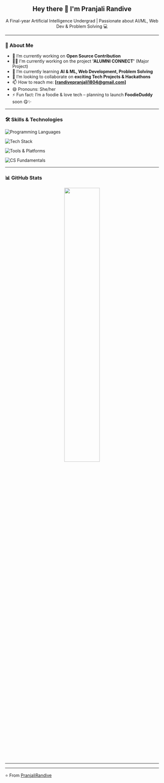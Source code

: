 <!--
## Hey there 👋 I am Pranjali Randive
A Final-year Artificial Intelligence Undergrad


**PranjaliRandive/PranjaliRandive** is a ✨ _special_ ✨ repository because its `README.md` (this file) appears on your GitHub profile.

Here are some ideas to get you started:

- 🔭 I’m currently working on Open Source Contribution.
- 👩‍💻 I'm currently working on the project 'ALUMNI CONNECT' for my college.
- 🌱 I’m currently learning AI & ML, Web Development, Problem solving.
- 👯 I’m looking to collaborate on ...
- 🤔 I’m looking for help with ...
- 💬 Ask me about ...
- 📫 How to reach me: ...
- 😄 Pronouns: She/her
- ⚡ Fun fact: ...
-->
<h2 align="center">Hey there 👋 I'm Pranjali Randive</h2>
<p align="center">
A Final-year Artificial Intelligence Undergrad | Passionate about AI/ML, Web Dev & Problem Solving 💻  
</p>

---

### 🌱 About Me

- 🔭 I’m currently working on **Open Source Contribution**
- 👩‍💻 I'm currently working on the project **'ALUMNI CONNECT'** (Major Project)
- 🌱 I’m currently learning **AI & ML, Web Development, Problem Solving**
- 👯 I’m looking to collaborate on **exciting Tech Projects & Hackathons**
- 📫 How to reach me: **[randivepranjali1804@gmail.com]**
- 😄 Pronouns: She/her
- ⚡ Fun fact: I’m a foodie & love tech – planning to launch **FoodieDuddy** soon 😋✨

---

### 🛠️ Skills & Technologies 

<p align="left">
  <img src="https://skillicons.dev/icons?i=python,js,html,css,mysql" alt="Programming Languages" />
</p>

<p align="left">
  <img src="https://skillicons.dev/icons?i=react,nodejs,express,mongodb,postman,npm" alt="Tech Stack" />
</p>

<p align="left">
  <img src="https://skillicons.dev/icons?i=git,github,vscode,vercel" alt="Tools & Platforms" />
</p>

<p align="left">
  <img src="https://skillicons.dev/icons?i=dsa,oop,os,networking" alt="CS Fundamentals" />
</p>





---

### 📊 GitHub Stats

<p align="center">
  <img src="https://github-readme-stats.vercel.app/api?username=PranjaliRandive&show_icons=true&theme=tokyonight" width="48%" />
</p>

---
<!--
### 🔗 Let's Connect

[![LinkedIn](https://img.shields.io/badge/LinkedIn-blue?style=for-the-badge&logo=linkedin&logoColor=white)](https://linkedin.com/in/your-link)
[![Instagram](https://img.shields.io/badge/Instagram-E4405F?style=for-the-badge&logo=instagram&logoColor=white)](https://instagram.com/your-handle)
[![Portfolio](https://img.shields.io/badge/Portfolio-121212?style=for-the-badge&logo=vercel&logoColor=white)](https://your-portfolio.com)
-->
---

⭐️ From [PranjaliRandive](https://github.com/PranjaliRandive)

